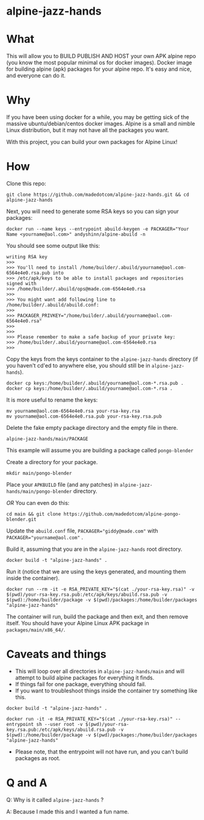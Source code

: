 # alpine-jazz-hands
# What

This will allow you to BUILD PUBLISH AND HOST your own APK alpine repo (you know the most popular minimal os for docker images). 
Docker image for building alpine (apk) packages for your alpine repo. It's easy and nice, and everyone can do it.

# Why

If you have been using docker for a while, you may be getting sick of the massive ubuntu/debian/centos docker images.
Alpine is a small and nimble Linux distribution, but it may not have all the packages you want.

With this project, you can build your own packages for Alpine Linux! 

# How

Clone this repo:

```
git clone https://github.com/madedotcom/alpine-jazz-hands.git && cd alpine-jazz-hands
```

Next, you will need to generate some RSA keys so you can sign your packages:

```
docker run --name keys --entrypoint abuild-keygen -e PACKAGER="Your Name <yourname@aol.com>" andyshinn/alpine-abuild -n
```

You should see some output like this:

```
writing RSA key
>>> 
>>> You'll need to install /home/builder/.abuild/yourname@aol.com-6564e4e0.rsa.pub into 
>>> /etc/apk/keys to be able to install packages and repositories signed with
>>> /home/builder/.abuild/ops@made.com-6564e4e0.rsa
>>> 
>>> You might want add following line to /home/builder/.abuild/abuild.conf:
>>> 
>>> PACKAGER_PRIVKEY="/home/builder/.abuild/yourname@aol.com-6564e4e0.rsa"
>>> 
>>> 
>>> Please remember to make a safe backup of your private key:
>>> /home/builder/.abuild/yourname@aol.com-6564e4e0.rsa
>>> 
```


Copy the keys from the keys container to the `alpine-jazz-hands` directory (if you haven't cd'ed to anywhere else, you should still be in `alpine-jazz-hands`).

```
docker cp keys:/home/builder/.abuild/yourname@aol.com-*.rsa.pub .
docker cp keys:/home/builder/.abuild/yourname@aol.com-*.rsa .
```

It is more useful to rename the keys:
```
mv yourname@aol.com-6564e4e0.rsa your-rsa-key.rsa
mv yourname@aol.com-6564e4e0.rsa.pub your-rsa-key.rsa.pub
```


Delete the fake empty package directory and the empty file in there.
```
alpine-jazz-hands/main/PACKAGE
```


This example will assume you are building a package called `pongo-blender`

Create a directory for your package.
```
mkdir main/pongo-blender
```

Place your `APKBUILD` file (and any patches) in `alpine-jazz-hands/main/pongo-blender` directory.

*OR* You can even do this:

```
cd main && git clone https://github.com/madedotcom/alpine-pongo-blender.git
```

Update the `abuild.conf` file, `PACKAGER="giddy@made.com"` with `PACKAGER="yourname@aol.com"` .

Build it, assuming that you are in the `alpine-jazz-hands` root directory.
```
docker build -t "alpine-jazz-hands" .
```


Run it (notice that we are using the keys generated, and mounting them inside the container).
```
docker run --rm -it -e RSA_PRIVATE_KEY="$(cat ./your-rsa-key.rsa)" -v $(pwd)/your-rsa-key.rsa.pub:/etc/apk/keys/abuild.rsa.pub -v $(pwd):/home/builder/package -v $(pwd)/packages:/home/builder/packages "alpine-jazz-hands"
```

The container will run, build the package and then exit, and then remove itself.
You should have your Alpine Linux APK package in `packages/main/x86_64/`.


# Caveats and things

* This will loop over all directories in `alpine-jazz-hands/main` and will attempt to build alpine packages for everything it finds.
* If things fail for one package, everything should fail.
* If you want to troubleshoot things inside the container try something like this.

```
docker build -t "alpine-jazz-hands" .
```

```
docker run -it -e RSA_PRIVATE_KEY="$(cat ./your-rsa-key.rsa)" --entrypoint sh --user root -v $(pwd)/your-rsa-key.rsa.pub:/etc/apk/keys/abuild.rsa.pub -v $(pwd):/home/builder/package -v $(pwd)/packages:/home/builder/packages "alpine-jazz-hands"
```

* Please note, that the entrypoint will not have run, and you can't build packages as root.


# Q and A

Q: Why is it called `alpine-jazz-hands` ?
  
A: Because I made this and I wanted a fun name. 




